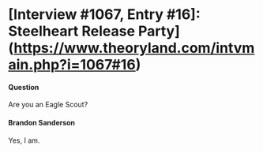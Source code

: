 # [Interview #1067, Entry #16]: Steelheart Release Party](https://www.theoryland.com/intvmain.php?i=1067#16)

#### Question

Are you an Eagle Scout?

#### Brandon Sanderson

Yes, I am.

